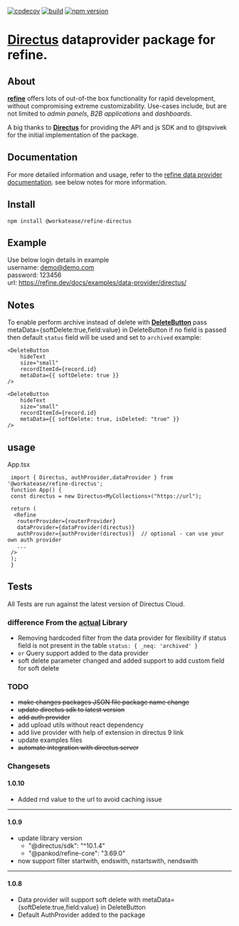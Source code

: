 [![codecov](https://codecov.io/gh/workatease/refine-directus/branch/master/graph/badge.svg?token=UD27GSCVNA)](https://codecov.io/gh/workatease/refine-directus) [![build](https://github.com/workatease/refine-directus/workflows/build/badge.svg)](https://github.com/workatease/refine-directus/actions/workflows/ci.yml) 
[![npm version](https://badge.fury.io/js/@workatease%2Frefine-directus.svg)](https://badge.fury.io/js/@workatease%2Frefine-directus)

# [**Directus**](https://directus.io/) dataprovider package for refine.

## About

[**refine**](https://refine.dev/) offers lots of out-of-the box functionality for rapid development, without compromising extreme customizability. Use-cases include, but are not limited to *admin panels*, *B2B applications* and *dashboards*.


A big thanks to [**Directus**](https://directus.io/) for providing the API and js SDK and to @tspvivek for the initial implementation of the package.


## Documentation

For more detailed information and usage, refer to the [refine data provider documentation](https://refine.dev/docs/core/providers/data-provider).
see below notes for more information.

## Install

```
npm install @workatease/refine-directus
```

## Example
Use below login details in example<br />
username: demo@demo.com<br />
password: 123456<br />
url: https://refine.dev/docs/examples/data-provider/directus/


## Notes

To enable perform archive instead of delete with [**DeleteButton**](https://refine.dev/docs/ui-frameworks/antd/components/buttons/delete-button/#api-reference) pass metaData={softDelete:true,field:value} in DeleteButton
if no field is passed then default `status` field will be used and set to `archived`
example:
```
<DeleteButton
    hideText
    size="small"
    recordItemId={record.id}
    metaData={{ softDelete: true }}
/>

<DeleteButton
    hideText
    size="small"
    recordItemId={record.id}
    metaData={{ softDelete: true, isDeleted: "true" }}
/>
```

## usage
    
   App.tsx 
   ``` 
    import { Directus, authProvider,dataProvider } from '@workatease/refine-directus';
    function App() {
    const directus = new Directus<MyCollections>("https://url");

    return (
     <Refine 
      routerProvider={routerProvider}
      dataProvider={dataProvider(directus)}
      authProvider={authProvider(directus)}  // optional - can use your own auth provider
      ...
    />
    );
    }
```

## Tests
 All Tests are run against the latest version of Directus Cloud.

### difference From the [actual](https://www.npmjs.com/package/@tspvivek/refine-directus) Library
- Removing hardcoded filter from the data provider for flexibility if status field is not present in the table
```status: { _neq: 'archived' }```
- ```or``` Query support added to the data provider
- soft delete parameter changed and added support to add custom field for soft delete

### TODO
- ~~make changes packages JSON file package name change~~
- ~~update directus sdk to latest version~~
- ~~add auth provider~~
- add upload utils without react dependency
- add live provider with help of extension in directus 9 link
- update examples files
- ~~automate integration with directus server~~


### Changesets

#### 1.0.10
- Added rnd value to the url to avoid caching issue
----------------
#### 1.0.9

- update library version
  - "@directus/sdk": "^10.1.4"
  - "@pankod/refine-core": "3.69.0"
- now support filter startwith, endswith, nstartswith, nendswith

----------------
#### 1.0.8

- Data provider will support soft delete with metaData={softDelete:true,field:value} in DeleteButton
- Default AuthProvider added to the package
 